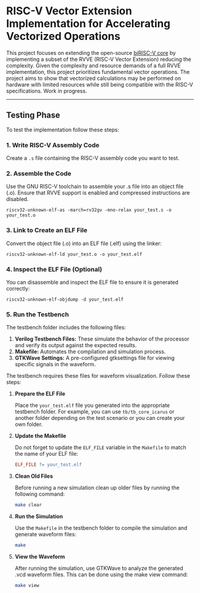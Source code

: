 # RISC-V Vector Extension Implementation for Accelerating Vectorized Operations

This project focuses on extending the open-source [biRISC-V core](https://github.com/ultraembedded/biriscv) by implementing a subset of the RVVE (RISC-V Vector Extension) reducing the complexity. Given the complexity and resource demands of a full RVVE implementation, this project prioritizes fundamental vector operations. The project aims to show that vectorized calculations may be performed on hardware with limited resources while still being compatible with the RISC-V specifications. Work in progress. 

---

## Testing Phase  
To test the implementation follow these steps:  

### 1. Write RISC-V Assembly Code  
Create a `.s` file containing the RISC-V assembly code you want to test.  

### 2. Assemble the Code
Use the GNU RISC-V toolchain to assemble your .s file into an object file (.o). Ensure that RVVE support is enabled and compressed instructions are disabled.

```assembly
riscv32-unknown-elf-as -march=rv32gv -mno-relax your_test.s -o your_test.o
```
### 3. Link to Create an ELF File
Convert the object file (.o) into an ELF file (.elf) using the linker:

```assembly
riscv32-unknown-elf-ld your_test.o -o your_test.elf
```

### 4. Inspect the ELF File (Optional)
You can disassemble and inspect the ELF file to ensure it is generated correctly:

```assembly
riscv32-unknown-elf-objdump -d your_test.elf
```

### 5. Run the Testbench  

  The testbench folder includes the following fíles:
  1. **Verilog Testbench Files:** These simulate the behavior of the processor and verify its output against the expected results.
  2. **Makefile:** Automates the compilation and simulation process.
  3. **GTKWave Settings:** A pre-configured gtksettings file for viewing specific signals in the waveform.

The testbench requires these files for waveform visualization. Follow these steps:  

1. **Prepare the ELF File**  

   Place the `your_test.elf` file you generated into the appropriate testbench folder. For example, you can use `tb/tb_core_icarus` or another folder depending on the test scenario or you can create your own folder.  
2. **Update the Makefile**  

   Do not forget to update the `ELF_FILE` variable in the `Makefile` to match the name of your ELF file:
   ```makefile
   ELF_FILE ?= your_test.elf
   ```
3. **Clean Old Files** 

   Before running a new simulation clean up older files by running the following command:
   ```bash
   make clear
   ```
3. **Run the Simulation**  

   Use the `Makefile` in the testbench folder to compile the simulation and generate waveform files:  
   ```bash
   make
   ```
4. **View the Waveform** 

   After running the simulation, use GTKWave to analyze the generated .vcd waveform files. This can be done using the make view command:
   ```bash
   make view
   ```


